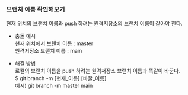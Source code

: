 ### 브랜치 이름 확인해보기

현재 위치의 브랜치 이름과 push 하려는 원격저장소의 브랜치 이름이 같아야 한다.

-   충돌 예시  
    현재 위치에서 브랜치 이름 : master  
    원격저장소 브랜치 이름 : main
    
-   해결 방법  
    로컬의 브랜치 이름을 push 하려는 원격저장소 브랜치 이름과 똑같이 바꾼다.  
    $ git branch -m [현재_이름] [바꿀_이름]  
    예시) git branch -m master main